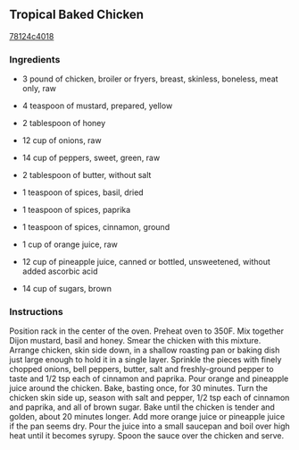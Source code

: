 ## Tropical Baked Chicken

[78124c4018](http://www.food.com/recipe/tropical-baked-chicken-82373)

### Ingredients

 - 3 pound of chicken, broiler or fryers, breast, skinless, boneless, meat only, raw

 - 4 teaspoon of mustard, prepared, yellow

 - 2 tablespoon of honey

 - 12 cup of onions, raw

 - 14 cup of peppers, sweet, green, raw

 - 2 tablespoon of butter, without salt

 - 1 teaspoon of spices, basil, dried

 - 1 teaspoon of spices, paprika

 - 1 teaspoon of spices, cinnamon, ground

 - 1 cup of orange juice, raw

 - 12 cup of pineapple juice, canned or bottled, unsweetened, without added ascorbic acid

 - 14 cup of sugars, brown

### Instructions

Position rack in the center of the oven. Preheat oven to 350F. Mix together Dijon mustard, basil and honey. Smear the chicken with this mixture. Arrange chicken, skin side down, in a shallow roasting pan or baking dish just large enough to hold it in a single layer. Sprinkle the pieces with finely chopped onions, bell peppers, butter, salt and freshly-ground pepper to taste and 1/2 tsp each of cinnamon and paprika. Pour orange and pineapple juice around the chicken. Bake, basting once, for 30 minutes. Turn the chicken skin side up, season with salt and pepper, 1/2 tsp each of cinnamon and paprika, and all of brown sugar. Bake until the chicken is tender and golden, about 20 minutes longer. Add more orange juice or pineapple juice if the pan seems dry. Pour the juice into a small saucepan and boil over high heat until it becomes syrupy. Spoon the sauce over the chicken and serve.